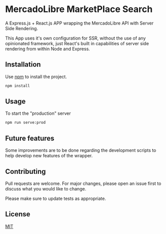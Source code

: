 # MercadoLibre MarketPlace Search

A Express.js + React.js APP wrapping the MercadoLibre API with Server Side Rendering.

This App uses it's own configuration for SSR, without the use of any opinionated framework, just React's built in capabilities of server side rendering from within Node and Express.

## Installation

Use [npm](https://npmjs.com) to install the project.

```bash
npm install
```

## Usage

To start the "production" server

```bash
npm run serve:prod
```

## Future features

Some improvements are to be done regarding the development scripts to help develop new features of the wrapper.

## Contributing
Pull requests are welcome. For major changes, please open an issue first to discuss what you would like to change.

Please make sure to update tests as appropriate.

## License
[MIT](https://choosealicense.com/licenses/mit/)